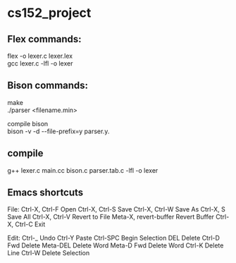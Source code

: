 # cs152_project

## Flex commands:  
flex -o lexer.c lexer.lex <br/>
gcc lexer.c -lfl -o lexer

## Bison commands:
make <br/>
./parser <filename.min>

compile bison <br/>
bison -v -d --file-prefix=y parser.y.



## compile
g++ lexer.c main.cc bison.c parser.tab.c -lfl -o lexer

## Emacs shortcuts

File: 
Ctrl-X, Ctrl-F	Open
Ctrl-X, Ctrl-S	Save
Ctrl-X, Ctrl-W	Save As
Ctrl-X, S	Save All
Ctrl-X, Ctrl-V	Revert to File
Meta-X, revert-buffer	Revert Buffer
Ctrl-X, Ctrl-C	Exit

Edit:
Ctrl-_	Undo
Ctrl-Y	Paste
Ctrl-SPC	Begin Selection
DEL	Delete
Ctrl-D	Fwd Delete
Meta-DEL	Delete Word
Meta-D	Fwd Delete Word
Ctrl-K	Delete Line
Ctrl-W	Delete Selection

